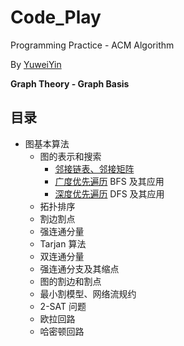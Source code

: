 # Code_Play

Programming Practice - ACM Algorithm

By [YuweiYin](https://github.com/YuweiYin)

**Graph Theory - Graph Basis**

## 目录

- 图基本算法
	- 图的表示和搜索
		- [邻接链表、邻接矩阵](./graph-basis.py)
		- [广度优先遍历](./bfs.py) BFS 及其应用
		- [深度优先遍历](./dfs.py) DFS 及其应用
	- 拓扑排序
	- 割边割点
	- 强连通分量
	- Tarjan 算法
	- 双连通分量
	- 强连通分支及其缩点
	- 图的割边和割点
	- 最小割模型、网络流规约
	- 2-SAT 问题
	- 欧拉回路
	- 哈密顿回路
